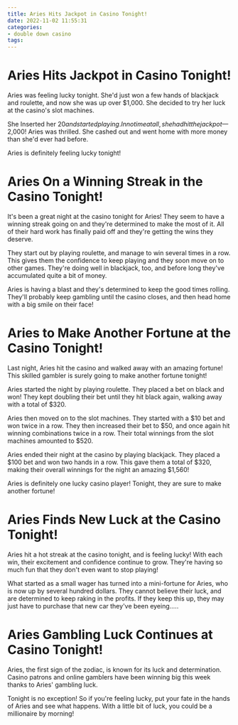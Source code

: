```yaml
---
title: Aries Hits Jackpot in Casino Tonight!
date: 2022-11-02 11:55:31
categories:
- double down casino
tags:
---
```



#  Aries Hits Jackpot in Casino Tonight!

Aries was feeling lucky tonight. She'd just won a few hands of blackjack and roulette, and now she was up over $1,000. She decided to try her luck at the casino's slot machines.

She Inserted her $20 and started playing. In no time at all, she had hit the jackpot—$2,000! Aries was thrilled. She cashed out and went home with more money than she'd ever had before.

Aries is definitely feeling lucky tonight!

#  Aries On a Winning Streak in the Casino Tonight!

It's been a great night at the casino tonight for Aries! They seem to have a winning streak going on and they're determined to make the most of it. All of their hard work has finally paid off and they're getting the wins they deserve.

They start out by playing roulette, and manage to win several times in a row. This gives them the confidence to keep playing and they soon move on to other games. They're doing well in blackjack, too, and before long they've accumulated quite a bit of money.

Aries is having a blast and they's determined to keep the good times rolling. They'll probably keep gambling until the casino closes, and then head home with a big smile on their face!

#  Aries to Make Another Fortune at the Casino Tonight!

Last night, Aries hit the casino and walked away with an amazing fortune! This skilled gambler is surely going to make another fortune tonight!

Aries started the night by playing roulette. They placed a bet on black and won! They kept doubling their bet until they hit black again, walking away with a total of $320.

Aries then moved on to the slot machines. They started with a $10 bet and won twice in a row. They then increased their bet to $50, and once again hit winning combinations twice in a row. Their total winnings from the slot machines amounted to $520.

Aries ended their night at the casino by playing blackjack. They placed a $100 bet and won two hands in a row. This gave them a total of $320, making their overall winnings for the night an amazing $1,560!

Aries is definitely one lucky casino player! Tonight, they are sure to make another fortune!

#  Aries Finds New Luck at the Casino Tonight!

Aries hit a hot streak at the casino tonight, and is feeling lucky! With each win, their excitement and confidence continue to grow. They're having so much fun that they don't even want to stop playing!

What started as a small wager has turned into a mini-fortune for Aries, who is now up by several hundred dollars. They cannot believe their luck, and are determined to keep raking in the profits. If they keep this up, they may just have to purchase that new car they've been eyeing.....

#  Aries Gambling Luck Continues at Casino Tonight!

Aries, the first sign of the zodiac, is known for its luck and determination. Casino patrons and online gamblers have been winning big this week thanks to Aries' gambling luck.

Tonight is no exception! So if you're feeling lucky, put your fate in the hands of Aries and see what happens. With a little bit of luck, you could be a millionaire by morning!